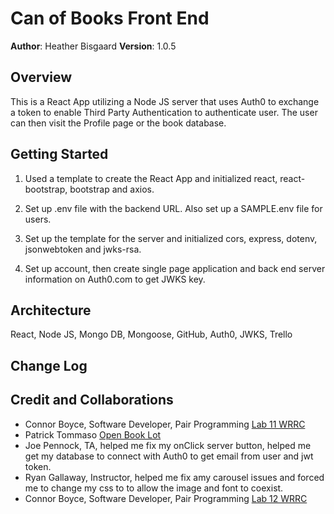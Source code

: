 # Can of Books Front End

**Author**: Heather Bisgaard
**Version**: 1.0.5

## Overview
<!-- Provide a high level overview of what this application is and why you are building it, beyond the fact that it's an assignment for this class. (i.e. What's your problem domain?) -->
This is a React App utilizing a Node JS server that uses Auth0 to exchange a token to enable Third Party Authentication to authenticate user. The user can then visit the Profile page or the book database.

## Getting Started
<!-- What are the steps that a user must take in order to build this app on their own machine and get it running? -->
1. Used a template to create the React App and initialized react, react-bootstrap, bootstrap and axios.

2. Set up .env file with the backend URL. Also set up a SAMPLE.env file for users.

3. Set up the template for the server and initialized cors, express, dotenv, jsonwebtoken and jwks-rsa.

4. Set up account, then create single page application and back end server information on Auth0.com to get JWKS key.

## Architecture
<!-- Provide a detailed description of the application design. What technologies (languages, libraries, etc) you're using, and any other relevant design information. -->
React, Node JS, Mongo DB, Mongoose, GitHub, Auth0, JWKS, Trello

## Change Log
<!-- Use this area to document the iterative changes made to your application as each feature is successfully implemented. Use time stamps. Here's an example:

01-01-2001 4:59pm - Application now has a fully-functional express server, with a GET route for the location resource. -->

## Credit and Collaborations
<!-- Give credit (and a link) to other people or resources that helped you build this application. -->

- Connor Boyce, Software Developer, Pair Programming [Lab 11 WRRC](src/img/Lab11WRRC.png)
- Patrick Tommaso [Open Book Lot](https://unsplash.com/@impatrickt?utm_source=unsplash&utm_medium=referral&utm_content=creditCopyText)
- Joe Pennock, TA, helped me fix my onClick server button, helped me get my database to connect with Auth0 to get email from user and jwt token.
- Ryan Gallaway, Instructor, helped me fix amy carousel issues and forced me to change my css to to allow the image and font to coexist. 
- Connor Boyce, Software Developer, Pair Programming [Lab 12 WRRC](src/img/Lab12WRRC.png)
